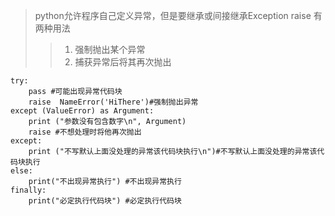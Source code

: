 >python允许程序自己定义异常，但是要继承或间接继承Exception
>raise 有两种用法
>>1. 强制抛出某个异常
>>2. 捕获异常后将其再次抛出
```
try:
	pass #可能出现异常代码块
	raise  NameError('HiThere')#强制抛出异常
except (ValueError) as Argument:
	print ("参数没有包含数字\n", Argument)
	raise #不想处理时将他再次抛出
except: 
	print ("不写默认上面没处理的异常该代码块执行\n")#不写默认上面没处理的异常该代码块执行
else:
	print("不出现异常执行") #不出现异常执行
finally:
	print("必定执行代码块") #必定执行代码块

```
